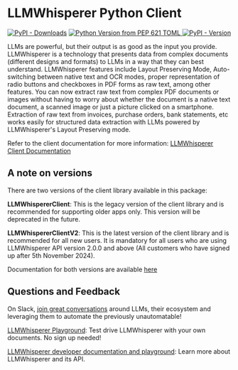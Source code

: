 # LLMWhisperer Python Client

[![PyPI - Downloads](https://img.shields.io/pypi/dm/llmwhisperer-client)](https://pypi.org/project/llmwhisperer-client/)
[![Python Version from PEP 621 TOML](https://img.shields.io/python/required-version-toml?tomlFilePath=https%3A%2F%2Fraw.githubusercontent.com%2FZipstack%2Fllm-whisperer-python-client%2Fmain%2Fpyproject.toml)
](https://pypi.org/project/llmwhisperer-client/)
[![PyPI - Version](https://img.shields.io/pypi/v/llmwhisperer-client)](https://pypi.org/project/llmwhisperer-client/)

LLMs are powerful, but their output is as good as the input you provide. LLMWhisperer is a technology that presents data from complex documents (different designs and formats) to LLMs in a way that they can best understand. LLMWhisperer features include Layout Preserving Mode, Auto-switching between native text and OCR modes, proper representation of radio buttons and checkboxes in PDF forms as raw text, among other features. You can now extract raw text from complex PDF documents or images without having to worry about whether the document is a native text document, a scanned image or just a picture clicked on a smartphone. Extraction of raw text from invoices, purchase orders, bank statements, etc works easily for structured data extraction with LLMs powered by LLMWhisperer's Layout Preserving mode. 

Refer to the client documentation for more information: [LLMWhisperer Client Documentation](https://docs.unstract.com/llmwhisperer/llm_whisperer/python_client/llm_whisperer_python_client_intro/)

## A note on versions

There are two versions of the client library available in this package:

**LLMWhispererClient**: This is the legacy version of the client library and is recommended for supporting older apps only. This version will be deprecated in the future.

**LLMWhispererClientV2**: This is the latest version of the client library and is recommended for all new users. It is mandatory for all users who are using LLMWhisperer API version 2.0.0 and above (All customers who have signed up after 5th November 2024).

Documentation for both versions are available [here](https://docs.unstract.com/llmwhisperer/)


## Questions and Feedback

On Slack, [join great conversations](https://join-slack.unstract.com/) around LLMs, their ecosystem and leveraging them to automate the previously unautomatable!

[LLMWhisperer Playground](https://pg.llmwhisperer.unstract.com/): Test drive LLMWhisperer with your own documents. No sign up needed!

[LLMWhisperer developer documentation and playground](https://dev-pg.llmwhisperer.unstract.com/): Learn more about LLMWhisperer and its API.
